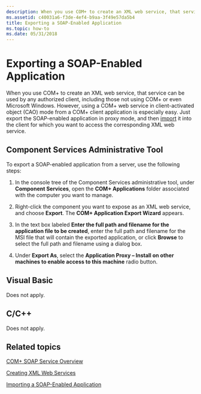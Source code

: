 ```yaml
---
description: When you use COM+ to create an XML web service, that service can be used by any authorized client, including those not using COM+ or even Microsoft Windows.
ms.assetid: c40031a6-f3de-4ef4-b9aa-3f49e57da5b4
title: Exporting a SOAP-Enabled Application
ms.topic: how-to
ms.date: 05/31/2018
---
```


# Exporting a SOAP-Enabled Application

When you use COM+ to create an XML web service, that service can be used by any authorized client, including those not using COM+ or even Microsoft Windows. However, using a COM+ web service in client-activated object (CAO) mode from a COM+ client application is especially easy. Just export the SOAP-enabled application in proxy mode, and then [import](importing-a-soap-enabled-application.md) it into the client for which you want to access the corresponding XML web service.

## Component Services Administrative Tool

To export a SOAP-enabled application from a server, use the following steps:

1.  In the console tree of the Component Services administrative tool, under **Component Services**, open the **COM+ Applications** folder associated with the computer you want to manage.

2.  Right-click the component you want to expose as an XML web service, and choose **Export**. The **COM+ Application Export Wizard** appears.

3.  In the text box labeled **Enter the full path and filename for the application file to be created**, enter the full path and filename for the MSI file that will contain the exported application, or click **Browse** to select the full path and filename using a dialog box.

4.  Under **Export As**, select the **Application Proxy – Install on other machines to enable access to this machine** radio button.

## Visual Basic

Does not apply.

## C/C++

Does not apply.

## Related topics

<dl> <dt>

[COM+ SOAP Service Overview](com--soap-service-overview.md)
</dt> <dt>

[Creating XML Web Services](creating-xml-web-services.md)
</dt> <dt>

[Importing a SOAP-Enabled Application](importing-a-soap-enabled-application.md)
</dt> </dl>

 

 



